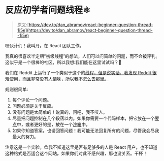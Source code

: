 # 反应初学者问题线程⚛

> 原文:[https://dev.to/dan_abramov/react-beginner-question-thread-1i5e](https://dev.to/dan_abramov/react-beginner-question-thread--1i5e)

嘿伙计们！我叫丹，在 React 团队工作。

我真的很喜欢半定期“初级线程”的想法，人们可以问简单的问题，而不会被评判。这似乎是一个很棒的社区，所以我想:我们能在这里试试吗？🙂

我们在 Reddit 上运行了一个类似于这个的[线程，但是说实话，我发现 Reddit 很难使用，而且非常没有人情味，所以我不怎么去那里。](https://www.reddit.com/r/reactjs/comments/7hifb6/beginners_thread_easy_questions_december_2017/)

规则很简单:

1.  每个评论一个问题。
2.  问题必须是关于反应。
3.  没有问题是太简单的！说真的，问吧，我不咬人。
4.  尽量把问题控制在几个段落以内。如果你需要一个代码样本，把它放在一个[要点](https://gist.github.com)中，或者更好的是，放在一个[沙箱](https://codesandbox.io/s/new)中。
5.  如果你知道答案，也请回答问题！我可能无法回复所有的问题，尽管我会尽我最大的努力。

注意这是一个实验。😉我不知道这里是否有足够多的人是 React 用户，也不知道这种格式是否适合这个网站。如果你们对此不感兴趣，那也没关系。干杯！